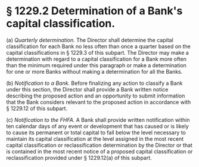 # § 1229.2   Determination of a Bank's capital classification.

(a) *Quarterly determination.* The Director shall determine the capital classification for each Bank no less often than once a quarter based on the capital classifications in § 1229.3 of this subpart. The Director may make a determination with regard to a capital classification for a Bank more often than the minimum required under this paragraph or make a determination for one or more Banks without making a determination for all the Banks.


(b) *Notification to a Bank.* Before finalizing any action to classify a Bank under this section, the Director shall provide a Bank written notice describing the proposed action and an opportunity to submit information that the Bank considers relevant to the proposed action in accordance with § 1229.12 of this subpart.


(c) *Notification to the FHFA.* A Bank shall provide written notification within ten calendar days of any event or development that has caused or is likely to cause its permanent or total capital to fall below the level necessary to maintain its capital classification at the level assigned in the most recent capital classification or reclassification determination by the Director or that is contained in the most recent notice of a proposed capital classification or reclassification provided under § 1229.12(a) of this subpart.




